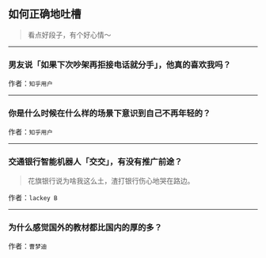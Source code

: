 ## 如何正确地吐槽

> 看点好段子，有个好心情～


 
---

### 男友说「如果下次吵架再拒接电话就分手」，他真的喜欢我吗？

> 


作者：`知乎用户`

---

### 你是什么时候在什么样的场景下意识到自己不再年轻的？

> 


作者：`知乎用户`

---

### 交通银行智能机器人「交交」，有没有推广前途？

> 花旗银行说为啥我这么土，渣打银行伤心地哭在路边。


作者：`lackey B`

---

### 为什么感觉国外的教材都比国内的厚的多？

> 


作者：`曹梦迪`